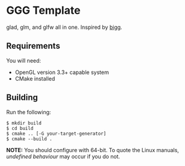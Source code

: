 # GGG Template
glad, glm, and glfw all in one. Inspired by [bigg](https://github.com/JoshuaBrookover/bigg).

## Requirements
You will need:
- OpenGL version 3.3+ capable system
- CMake installed

## Building
Run the following:
```
$ mkdir build
$ cd build
$ cmake .. [-G your-target-generator]
$ cmake --build .
```
__NOTE:__ You should configure with 64-bit. To quote the Linux manuals, _undefined behaviour_ may occur if you do not.


